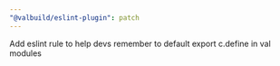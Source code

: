 ```yaml
---
"@valbuild/eslint-plugin": patch
---
```


Add eslint rule to help devs remember to default export c.define in val modules
